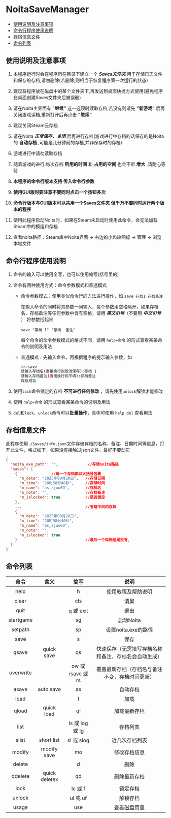 # NoitaSaveManager

- [使用说明及注意事项](#使用说明及注意事项)
- [命令行程序使用说明](#命令行程序使用说明)
- [存档信息文件](#存档信息文件)
- [命令列表](#命令列表)

## 使用说明及注意事项

1. 本程序运行时会在程序所在目录下建立一个 **_Saves文件夹_** 用于存储日志文件和保存的存档,请勿删除(若删除,则相当于恢复程序第一次运行的状态)

2. 建议将程序放在磁盘中的某个文件夹下,再发送到桌面快捷方式使用(避免程序在桌面创建Saves文件夹后被误删)

3. 请在Noita主界面有 **"继续"** 这一选项时读取存档,若没有则请先 **"新游戏"** 后再关闭游戏读档,重新打开后再点击 **"继续"**

4. 建议关闭Steam云存档

5. 请在Noita **_正常保存、关闭_** 后再进行存档(游戏进行中存档的话保存的是Noita的 **自动存档** ,可能是几分钟前的存档,并非保存时的存档)

6. 游戏进行中请勿读取存档

7. 随着游戏的进行,每次存档 **所用的时间** 和 **占用的空间** 也会不断 **增大** ,请耐心等待

8. **本程序的命令行版本支持 传入命令行参数**

9. **使用GUI版时要注意不要同时点击一个按钮多次**

10. **命令行版本与GUI版本可以共用一个Saves文件夹 但千万不要同时运行两个版本的程序**

11. 使用此程序启动Noita时，如果在Steam未启动时使用此命令，会无法加载Steam中的模组和存档

12. 查看noita路径：Steam库中Noita界面 → 右边的小齿轮图标 → 管理 → 浏览本地文件

## 命令行程序使用说明

1. 命令的输入可以使用全写，也可以使用缩写(括号里的)

2. 命令有两种使用方式：命令参数模式和普通模式
    - 命令参数模式：使用类似命令行的方法进行操作，如
      `save 存档1 存档备注`

        在输入命令的同时将其参数一同输入，每个参数用空格隔开，如果存档名、存档备注等任何参数中含有空格，请用 **_英文引号_**（不要用 **_中文引号_** ） 将参数括起来

        `save "存档 1" "存档  备注"`

        每个命令的命令参数模式的格式不同，请用 `help+命令` 的形式查看某条命令的说明及用法

    - 普通模式：先输入命令，再根据程序的提示输入参数，如

        ```bash
        >>>save
        请输入存档名(直接换行则取消保存):存档 1
        请输入存档备注(直接换行则不填):存档备注
        保存成功
        ```

3. 使用`lock`命令锁定的存档 **不可进行任何修改** ，请先使用`unlock`解锁才能修改

4. 使用 `help+命令` 的形式查看某条命令的说明及用法

5. `del`和`lock`、`unlock`命令可以**批量操作**，具体可使用 `help del` 查看用法

## 存档信息文件

此程序使用`./Saves/info.json`文件存储存档的名称、备注、日期时间等信息，打开此文件，格式如下，如果没有接触过json文件，最好不要动它

```json
{
  "noita_exe_path": "",             //存储noita路径
  "saves": [
    {               //每一个存档都以大括号包裹
      "m_date": "2025年09月20日",   //存储日期
      "m_time": "20时58分40秒",     //存储时间
      "m_name": "as_zjuu6O",       //存档名
      "m_note": "",                //存档备注
      "m_islocked": true           //是否锁定
    },
    ...                            //省略中间的存档
    {
      "m_date": "2025年09月20日",
      "m_time": "20时58分40秒",
      "m_name": "as_zjuu6O",
      "m_note": "",
      "m_islocked": true
    }                              //最后一个存档结尾没有,
  ]
}
```

## 命令列表

|   命令    |     含义      |       简写        |                         说明                         |
| :-------: | :-----------: | :---------------: | :--------------------------------------------------: |
|   help    |               |         h         |                  使用教程及帮助说明                  |
|   clear   |               |        cls        |                         清屏                         |
|   quit    |               |     q 或 exit     |                         退出                         |
| startgame |               |        sg         |                      启动Noita                       |
|  setpath  |               |        sp         |                 设置noita.exe的路径                  |
|   save    |               |         s         |                         保存                         |
|   qsave   |  quick save   |        qs         | 快速保存（无需填写存档名称和备注，存档名会自动生成） |
| overwrite |               | ow 或 rsave 或 rs |    覆盖最新存档（存档名与备注不变，存档时间更新）    |
|   asave   |   auto save   |        as         |                       自动存档                       |
|   load    |               |         l         |                         加载                         |
|   qload   |  quick load   |        ql         |                     加载最新存档                     |
|   list    |               |  ls 或 log 或 lg  |                       存档列表                       |
|   slist   |  short list   |    sl 或 slog     |                    近几次存档列表                    |
|  modify   |  modify save  |        mo         |                     修改存档信息                     |
|  delete   |               |         d         |                         删除                         |
|  qdelete  | quick deletex |        qd         |                     删除最新存档                     |
|   lock    |               |      lc 或 f      |                       锁定存档                       |
|  unlock   |               |     ul 或 uf      |                       解锁存档                       |
|   usage   |               |        use        |                     查看磁盘用量                     |
